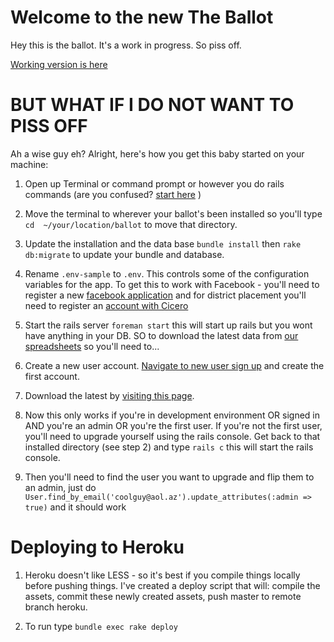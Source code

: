 Welcome to the new The Ballot
=============


Hey this is the ballot. It's a work in progress. So piss off.

[Working version is here](http://the-ballot.herokuapp.com/)


BUT WHAT IF I DO NOT WANT TO PISS OFF
=============

Ah a wise guy eh? Alright, here's how you get this baby started on your machine:

1. Open up Terminal or command prompt or however you do rails commands (are you confused? [start here](http://lmgtfy.com/?q=ruby+on+rails+getting+started]) )

2. Move the terminal to wherever your ballot's been installed so you'll type `cd  ~/your/location/ballot` to move that directory.

3. Update the installation and the data base `bundle install` then `rake db:migrate` to update your bundle and database.

4. Rename `.env-sample` to `.env`. This controls some of the configuration variables for the app. To get this to work with Facebook - you'll need to register a new [facebook application](developers.facebook.com) and for district placement you'll need to register an [account with Cicero](http://cicero.azavea.com)

5. Start the rails server `foreman start` this will start up rails but you wont have anything in your DB. SO to download the latest data from [our spreadsheets](https://docs.google.com/spreadsheet/pub?key=0AnnQYxO_nUTWdDU2RHFZS3BMTDAzZmFNTXhGRFBReWc&output=html) so you'll need to...

6. Create a new user account. [Navigate to new user sign up](http://localhost:3000/users/sign_up) and create the first account.

7. Download the latest by [visiting this page](http://localhost:3000/fetch).

8. Now this only works if you're in development environment OR signed in AND you're an admin OR you're the first user. If you're not the first user, you'll need to upgrade yourself using the rails console. Get back to that installed directory (see step 2) and type `rails c` this will start the rails console.

9. Then you'll need to find the user you want to upgrade and flip them to an admin, just do `User.find_by_email('coolguy@aol.az').update_attributes(:admin => true)` and it should work

Deploying to Heroku
====

1. Heroku doesn't like LESS - so it's best if you compile things locally before pushing things. I've created a deploy script that will: compile the assets, commit these newly created assets, push master to remote branch heroku.

2. To run type `bundle exec rake deploy`